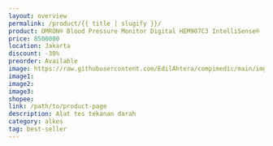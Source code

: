 ```yaml
---
layout: overview
permalink: /product/{{ title | slugify }}/
product: OMRON® Blood Pressure Monitor Digital HEM907C3 IntelliSense®
price: 8500000
location: Jakarta
discount: -30%
preorder: Available
image: https://raw.githubusercontent.com/EdilAhtera/compimedic/main/img/Frame%20Produk_20240812_005352_0000.png
image1:
image2:
image3:
shopee:
link: /path/to/product-page
description: Alat tes tekanan darah
category: alkes
tag: best-seller
---
```

